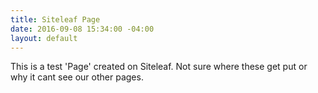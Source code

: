 ```yaml
---
title: Siteleaf Page
date: 2016-09-08 15:34:00 -04:00
layout: default
---
```


This is a test 'Page' created on Siteleaf. Not sure where these get put or why it cant see our other pages.
